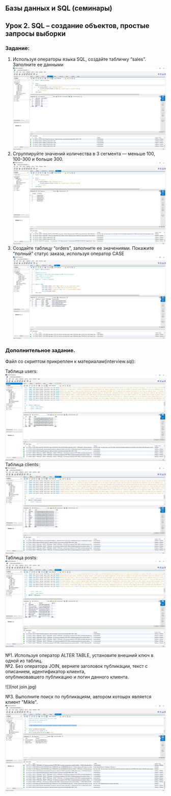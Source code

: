 ## Базы данных и SQL (семинары)
## Урок 2. SQL – создание объектов, простые запросы выборки

### Задание:
   1) Используя операторы языка SQL, создайте табличку “sales”. Заполните ее данными
![](sales.jpg)
   2) Сгруппируйте значений количества в 3 сегмента — меньше 100, 100-300 и больше 300.
![](sales_type.jpg)
   3) Создайте таблицу “orders”, заполните ее значениями. Покажите “полный” статус заказа, используя оператор CASE
![](orders.jpg)

### Дополнительное задание.  
Файл со скриптом прикреплен к материалам(interview.sql):

Таблица users:
![](users.jpg)
Таблица clients:
![](clients.jpg)
Таблица posts:
![](posts.jpg)  
  
№1. Используя оператор ALTER TABLE, установите внешний ключ в одной из таблиц.  
№2. Без оператора JOIN, верните заголовок публикации, текст с описанием, идентификатор клиента,  
опубликовавшего публикацию и логин данного клиента.  
  
![](not join.jpg)  
  
№3. Выполните поиск по публикациям, автором котоырх является клиент "Mikle".  
![](Mikle.jpg)

